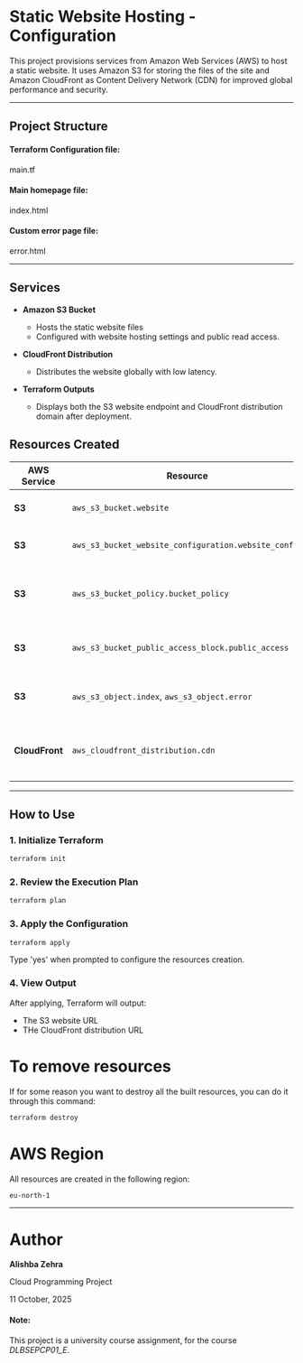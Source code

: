 # Static Website Hosting - Configuration

This project provisions services from Amazon Web Services (AWS) to host a static website. It uses Amazon S3 for storing the files of the site and Amazon CloudFront as Content Delivery Network (CDN) for improved global performance and security.

---

## Project Structure

#### Terraform Configuration file:
main.tf

#### Main homepage file:
index.html

#### Custom error page file:
error.html

---

## Services

- **Amazon S3 Bucket**
    - Hosts the static website files
    - Configured with website hosting settings and public read access.

- **CloudFront Distribution**
    - Distributes the website globally with low latency.

- **Terraform Outputs**
    - Displays both the S3 website endpoint and CloudFront distribution domain after deployment.

## Resources Created

| AWS Service | Resource | Description |
|--------------|-----------|-------------|
| **S3** | `aws_s3_bucket.website` | Hosts the website content |
| **S3** | `aws_s3_bucket_website_configuration.website_config` | Defines index and error pages |
| **S3** | `aws_s3_bucket_policy.bucket_policy` | Allows public read access to website files |
| **S3** | `aws_s3_bucket_public_access_block.public_access` | Configures bucket to allow public access |
| **S3** | `aws_s3_object.index`, `aws_s3_object.error` | Uploads the HTML files to the bucket |
| **CloudFront** | `aws_cloudfront_distribution.cdn` | Speeds up content delivery through CDN |

---

## How to Use

### 1. Initialize Terraform
```bash
terraform init
```

### 2. Review the Execution Plan
```bash
terraform plan
```

### 3. Apply the Configuration
```bash
terraform apply
```
Type 'yes' when prompted to configure the resources creation.

### 4. View Output
After applying, Terraform will output:
- The S3 website URL
- THe CloudFront distribution URL

# To remove resources
If for some reason you want to destroy all the built resources, you can do it through this command:
```bash
terraform destroy
```

# AWS Region
All resources are created in the following region:
```
eu-north-1
```
---

# Author
**Alishba Zehra**

Cloud Programming Project

11 October, 2025

#### Note: 
This project is a university course assignment, for the course *DLBSEPCP01_E*.
